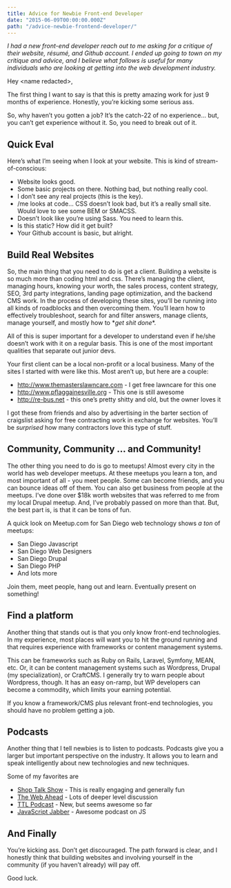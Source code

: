 ```yaml
---
title: Advice for Newbie Front-end Developer
date: "2015-06-09T00:00:00.000Z"
path: "/advice-newbie-frontend-developer/"
---
```


*I had a new front-end developer reach out to me asking for a critique of their website, résumé, and Github account. I ended up going to town on my critique and advice, and I believe what follows is useful for many individuals who are looking at getting into the web development industry.*

Hey \<name redacted>,

The first thing I want to say is that this is pretty amazing work for just 9 months of experience. Honestly, you’re kicking some serious ass.

So, why haven’t you gotten a job? It’s the catch-22 of no experience… but, you can’t get experience without it. So, you need to break out of it.

## Quick Eval

Here’s what I’m seeing when I look at your website. This is kind of stream-of-conscious:

* Website looks good.
* Some basic projects on there. Nothing bad, but nothing really cool.
* I don’t see any real projects (this is the key).
* /me looks at code... CSS doesn’t look bad, but it’s a really small site. Would love to see some BEM or SMACSS.
* Doesn’t look like you’re using Sass. You need to learn this.
* Is this static? How did it get built?
* Your Github account is basic, but alright.

## Build Real Websites

So, the main thing that you need to do is get a client. Building a website is so much more than coding html and css. There’s managing the client, managing hours, knowing your worth, the sales process, content strategy, SEO, 3rd party integrations, landing page optimization, and the backend CMS work. In the process of developing these sites, you’ll be running into all kinds of roadblocks and then overcoming them. You’ll learn how to effectively troubleshoot, search for and filter answers, manage clients, manage yourself, and mostly how to \**get shit done**.

All of this is super important for a developer to understand even if he/she doesn’t work with it on a regular basis. This is one of the most important qualities that separate out junior devs.

Your first client can be a local non-profit or a local business. Many of the sites I started with were like this. Most aren’t up, but here are a couple:

* http://www.themasterslawncare.com - I get free lawncare for this one
* http://www.pflaggainesville.org - This one is still awesome
* http://re-bus.net - this one’s pretty shitty and old, but the owner loves it

I got these from friends and also by advertising in the barter section of craigslist asking for free contracting work in exchange for websites. You’ll be *surprised* how many contractors love this type of stuff.

## Community, Community ... and Community!

The other thing you need to do is go to meetups! Almost every city in the world has web developer meetups. At these meetups you learn a ton, and most important of all - you meet people. Some can become friends, and you can bounce ideas off of them. You can also get business from people at the meetups. I’ve done over $18k worth websites that was referred to me from my local Drupal meetup. And, I’ve probably passed on more than that. But, the best part is, is that it can be tons of fun.

A quick look on Meetup.com for San Diego web technology shows *a ton* of meetups:

* San Diego Javascript
* San Diego Web Designers
* San Diego Drupal
* San Diego PHP
* And lots more

Join them, meet people, hang out and learn. Eventually present on something!

## Find a platform

Another thing that stands out is that you only know front-end technologies. In my experience, most places will want you to hit the ground running and that requires experience with frameworks or content management systems.

This can be frameworks such as Ruby on Rails, Laravel, Symfony, MEAN, etc. Or, it can be content management systems such as Wordpress, Drupal (my specialization), or CraftCMS. I generally try to warn people about Wordpress, though. It has an easy on-ramp, but WP developers can become a commodity, which limits your earning potential.

If you know a framework/CMS plus relevant front-end technologies, you should have no problem getting a job.

## Podcasts

Another thing that I tell newbies is to listen to podcasts. Podcasts give you a larger but important perspective on the industry. It allows you to learn and speak intelligently about new technologies and new techniques.

Some of my favorites are

* [Shop Talk Show](http://shoptalkshow.com/) - This is really engaging and generally fun
* [The Web Ahead](http://thewebahead.net/) - Lots of deeper level discussion
* [TTL Podcast](http://ttlpodcast.com/) - New, but seems awesome so far
* [JavaScript Jabber](http://devchat.tv/js-jabber) - Awesome podcast on JS

## And Finally

You’re kicking ass. Don’t get discouraged. The path forward is clear, and I honestly think that building websites and involving yourself in the community (if you haven’t already) will pay off.

Good luck.